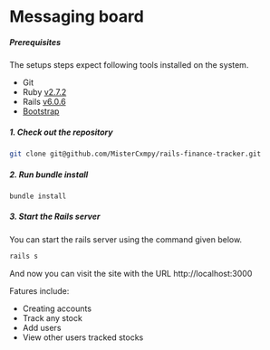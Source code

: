 # **Messaging board**

##### Prerequisites
The setups steps expect following tools installed on the system.

- Git
- Ruby [v2.7.2](https://ruby-doc.org/core-2.7.2/)
- Rails [v6.0.6](https://rubygems.org/gems/rails/versions/6.0.0)
- [Bootstrap](https://getbootstrap.com)

##### 1. Check out the repository

```bash
git clone git@github.com/MisterCxmpy/rails-finance-tracker.git
```

##### 2. Run bundle install

```bash
bundle install
```

##### 3. Start the Rails server
You can start the rails server using the command given below.

```ruby
rails s
```

And now you can visit the site with the URL http://localhost:3000

Fatures include:

- Creating accounts
- Track any stock
- Add users
- View other users tracked stocks
